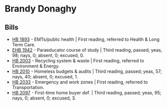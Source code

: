 # Brandy Donaghy
## Bills
* [HB 1893](/bill/2021-22/hb/1893/) - EMTs/public health | First reading, referred to Health & Long Term Care.
* [EHB 1942](/bill/2021-22/ehb/1942/) - Paraeducator course of study | Third reading, passed; yeas, 98; nays, 0; absent, 0; excused, 0.
* [HB 2003](/bill/2021-22/hb/2003/) - Recycling system & waste | First reading, referred to Environment & Energy.
* [HB 2010](/bill/2021-22/hb/2010/) - Homeless budgets & audits | Third reading, passed; yeas, 57; nays, 40; absent, 0; excused, 1.
* [HB 2033](/bill/2021-22/hb/2033/) - Emergency and work zones | First reading, referred to Transportation.
* [HB 2097](/bill/2021-22/hb/2097/) - First-time home buyer def. | Third reading, passed; yeas, 95; nays, 0; absent, 0; excused, 3.
